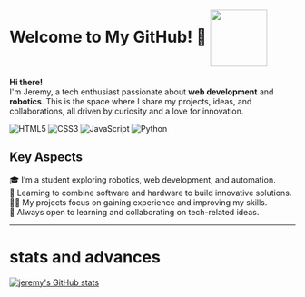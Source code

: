 # Welcome to My GitHub! 👋  <img src="https://media.giphy.com/media/y3adWCua99YTqR3ZGj/giphy.gif" width="100" height="100" style="vertical-align: middle;">


__Hi there!__  
I'm Jeremy, a tech enthusiast passionate about **web development** and **robotics**. This is the space where I share my projects, ideas, and collaborations, all driven by curiosity and a love for innovation.   


![HTML5](https://img.shields.io/badge/html5-%23E34F26.svg?style=for-the-badge&logo=html5&logoColor=white)
![CSS3](https://img.shields.io/badge/css3-%231572B6.svg?style=for-the-badge&logo=css3&logoColor=white)
![JavaScript](https://img.shields.io/badge/javascript-%23323330.svg?style=for-the-badge&logo=javascript&logoColor=%23F7DF1E)
![Python](https://img.shields.io/badge/python-3670A0?style=for-the-badge&logo=python&logoColor=ffdd54)

## Key Aspects  

🎓 I’m a student exploring robotics, web development, and automation.  
🤖 Learning to combine software and hardware to build innovative solutions.  
👨‍💻 My projects focus on gaining experience and improving my skills.  
💬 Always open to learning and collaborating on tech-related ideas.  

---
# stats and advances 


[![jeremy's GitHub stats](https://github-readme-stats.vercel.app/api?username=JDeleon2780&show_icons=true&theme=tokyonight)](https://github.com/JDeleon2780/github-readme-stats)
